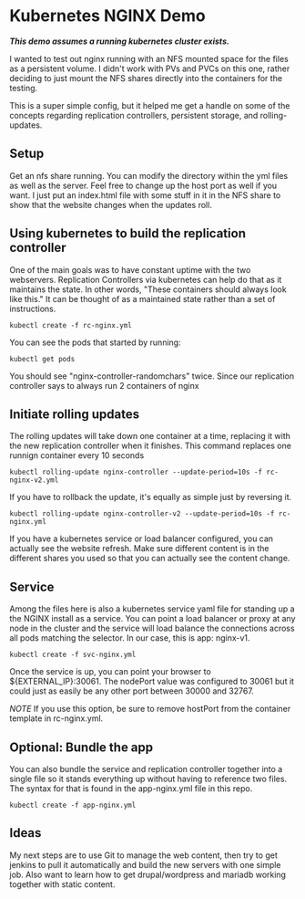 # Kubernetes NGINX Demo

***This demo assumes a running kubernetes cluster exists.***

I wanted to test out nginx running with an NFS mounted space for the files as a persistent volume. I didn't work with PVs and PVCs on this one, rather deciding to just mount the NFS shares directly into the containers for the testing.

This is a super simple config, but it helped me get a handle on some of the concepts regarding replication controllers, persistent storage, and rolling-updates.

## Setup
Get an nfs share running. You can modify the directory within the yml files as well as the server. Feel free to change up the host port as well if you want. I just put an index.html file with some stuff in it in the NFS share to show that the website changes when the updates roll.

## Using kubernetes to build the replication controller

One of the main goals was to have constant uptime with the two webservers. Replication Controllers via kubernetes can help do that as it maintains the state. In other words, "These containers should always look like this." It can be thought of as a maintained state rather than a set of instructions.

    kubectl create -f rc-nginx.yml

You can see the pods that started by running:

    kubectl get pods

You should see "nginx-controller-randomchars" twice. Since our replication controller says to always run 2 containers of nginx

## Initiate rolling updates

The rolling updates will take down one container at a time, replacing it with the new replication controller when it finishes. This command replaces one runnign container every 10 seconds

    kubectl rolling-update nginx-controller --update-period=10s -f rc-nginx-v2.yml

If you have to rollback the update, it's equally as simple just by reversing it.

    kubectl rolling-update nginx-controller-v2 --update-period=10s -f rc-nginx.yml

If you have a kubernetes service or load balancer configured, you can actually see the website refresh. Make sure different content is in the different shares you used so that you can actually see the content change.

## Service

Among the files here is also a kubernetes service yaml file for standing up a the NGINX install as a service. You can point a load balancer or proxy at any node in the cluster and the service will load balance the connections across all pods matching the selector. In our case, this is app: nginx-v1.

    kubectl create -f svc-nginx.yml

Once the service is up, you can point your browser to ${EXTERNAL_IP}:30061. The nodePort value was configured to 30061 but it could just as easily be any other port between 30000 and 32767.

*NOTE* If you use this option, be sure to remove hostPort from the container template in rc-nginx.yml.

## Optional: Bundle the app

You can also bundle the service and replication controller together into a single file so it stands everything up without having to reference two files. The syntax for that is found in the app-nginx.yml file in this repo.

    kubectl create -f app-nginx.yml

## Ideas

My next steps are to use Git to manage the web content, then try to get jenkins to pull it automatically and build the new servers with one simple job. Also want to learn how to get drupal/wordpress and mariadb working together with static content.
